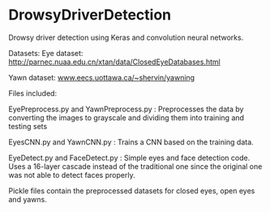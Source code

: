 # DrowsyDriverDetection
Drowsy driver detection using Keras and convolution neural networks.

Datasets:
Eye dataset: http://parnec.nuaa.edu.cn/xtan/data/ClosedEyeDatabases.html

Yawn dataset: www.eecs.uottawa.ca/~shervin/yawning

Files included:

EyePreprocess.py and YawnPreprocess.py : Preprocesses the data by converting the images to grayscale and dividing them into training and testing sets

EyesCNN.py and YawnCNN.py : Trains a CNN based on the training data.

EyeDetect.py and FaceDetect.py : Simple eyes and face detection code. Uses a 16-layer cascade instead of the traditional one since the original one was not able to detect faces properly.

Pickle files contain the preprocessed datasets for closed eyes, open eyes and yawns.


